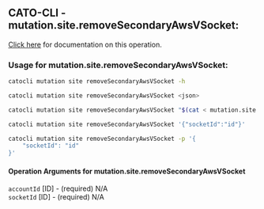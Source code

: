 
## CATO-CLI - mutation.site.removeSecondaryAwsVSocket:
[Click here](https://api.catonetworks.com/documentation/#mutation-mutation.site.removeSecondaryAwsVSocket) for documentation on this operation.

### Usage for mutation.site.removeSecondaryAwsVSocket:

```bash
catocli mutation site removeSecondaryAwsVSocket -h

catocli mutation site removeSecondaryAwsVSocket <json>

catocli mutation site removeSecondaryAwsVSocket "$(cat < mutation.site.removeSecondaryAwsVSocket.json)"

catocli mutation site removeSecondaryAwsVSocket '{"socketId":"id"}'

catocli mutation site removeSecondaryAwsVSocket -p '{
    "socketId": "id"
}'
```

#### Operation Arguments for mutation.site.removeSecondaryAwsVSocket ####

`accountId` [ID] - (required) N/A    
`socketId` [ID] - (required) N/A    

